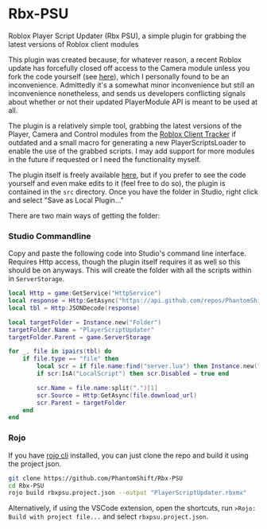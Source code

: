 # Rbx-PSU
Roblox Player Script Updater (Rbx PSU), a simple plugin for grabbing the latest versions of Roblox client modules

This plugin was created because, for whatever reason, a recent Roblox update has forcefully closed off access to the Camera module unless you fork the code yourself (see [here](https://devforum.roblox.com/t/recent-issue-with-player-camera-module/1911851)), which I personally found to be an inconvenience. Admittedly it's a somewhat minor inconvenience but still an inconvenience nonetheless, and sends us developers conflicting signals about whether or not their updated PlayerModule API is meant to be used at all.

The plugin is a relatively simple tool, grabbing the latest versions of the Player, Camera and Control modules from the [Roblox Client Tracker](https://github.com/MaximumADHD/Roblox-Client-Tracker) if outdated and a small macro for generating a new PlayerScriptsLoader to enable the use of the grabbed scripts. I may add support for more modules in the future if requested or I need the functionality myself.

The plugin itself is freely available [here](https://www.roblox.com/library/10517423170/Player-Script-Updater), but if you prefer to see the code yourself and even make edits to it (feel free to do so), the plugin is contained in the `src` directory. Once you have the folder in Studio, right click and select "Save as Local Plugin..."

There are two main ways of getting the folder:
### Studio Commandline
Copy and paste the following code into Studio's command line interface. Requires Http access, though the plugin itself requires it as well so this should be on anyways. This will create the folder with all the scripts within in `ServerStorage`.
```lua
local Http = game:GetService("HttpService")
local response = Http:GetAsync("https://api.github.com/repos/PhantomShift/Rbx-PSU/contents/src")
local tbl = Http:JSONDecode(response)

local targetFolder = Instance.new("Folder")
targetFolder.Name = "PlayerScriptUpdater"
targetFolder.Parent = game.ServerStorage

for _, file in ipairs(tbl) do
    if file.type == "file" then
        local scr = if file.name:find("server.lua") then Instance.new("Script") elseif file.name:find("client.lua") then Instance.new("LocalScript") else Instance.new("ModuleScript")
        if scr:IsA("LocalScript") then scr.Disabled = true end

        scr.Name = file.name:split(".")[1]
        scr.Source = Http:GetAsync(file.download_url)
        scr.Parent = targetFolder
    end
end
```
### Rojo
If you have [rojo cli](https://github.com/rojo-rbx/rojo) installed, you can just clone the repo and build it using the project json.
```bash
git clone https://github.com/PhantomShift/Rbx-PSU
cd Rbx-PSU
rojo build rbxpsu.project.json --output "PlayerScriptUpdater.rbxmx"
```
Alternatively, if using the VSCode extension, open the shortcuts, run `>Rojo: Build with project file...` and select `rbxpsu.project.json`.
